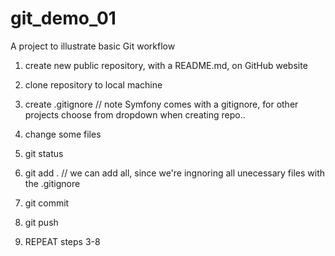 # git_demo_01

A project to illustrate basic Git workflow


1. create new public repository, with a README.md, on GitHub website

1. clone repository to local machine

1. create .gitignore // note Symfony comes with a gitignore, for other projects choose from dropdown when creating repo..

1. change some files

1. git status

1. git add . // we can add all, since we're ingnoring all unecessary files with the .gitignore

1. git commit

1. git push

1. REPEAT steps 3-8
